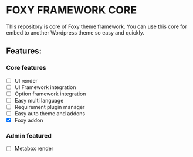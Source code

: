# FOXY FRAMEWORK CORE
This repository is core of Foxy theme framework. You can use this core for embed to another Wordpress theme so easy and quickly.

## Features:
### Core features
- [ ] UI render
- [ ] UI Framework integration
- [ ] Option framework integration
- [ ] Easy multi language
- [ ] Requirement plugin manager
- [ ] Easy auto theme and addons
- [x] Foxy addon
### Admin featured
- [ ] Metabox render
